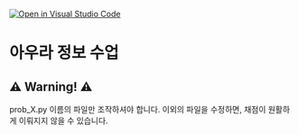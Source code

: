 [![Open in Visual Studio Code](https://classroom.github.com/assets/open-in-vscode-2e0aaae1b6195c2367325f4f02e2d04e9abb55f0b24a779b69b11b9e10269abc.svg)](https://classroom.github.com/online_ide?assignment_repo_id=21285186&assignment_repo_type=AssignmentRepo)
# 아우라 정보 수업
## ⚠️ Warning! ⚠️
prob_X.py 이름의 파일만 조작하셔야 합니다.
이외의 파일을 수정하면, 채점이 원활하게 이뤄지지 않을 수 있습니다.

